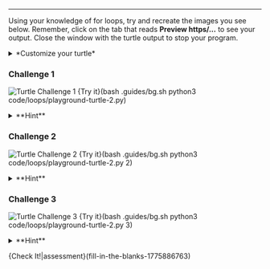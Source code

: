 ----------
Using your knowledge of for loops, try and recreate the images you see below. Remember, click on the tab that reads **Preview https/...** to see your output. Close the window with the turtle output to stop your program.

<details><summary>*Customize your turtle*</summary><ul><li>`t.color('red')` - Takes a string for the [color](https://www.w3schools.com/colors/colors_names.asp)</li><li>`t.shape('turtle')` - Takes one of the following strings `'turtle'`, `'circle'`, `'square'`, `'arrow'`, `'classic'`, or `'triangle'`.<li>`t.pensize(4)` - Takes a positive number</li><li>`t.speed(1)` - Takes a number in the range 0..10</li></ul></details>

### Challenge 1
![Turtle Challenge 1](.guides/images/turtle-challenge-1.png)
{Try it}(bash .guides/bg.sh python3 code/loops/playground-turtle-2.py)

<details><summary>**Hint**</summary>The trick is to find the pattern and then repeat it four times. The pattern is to go forward and then make a smaller square (with right turns) at the end. The pattern should look something like this: <img src=".guides/images/turtle-graphics-pattern-1.png"/><details><summary>**Hint 2**</summary>If you are stil stuck, use these lines of code to see if it will help you complete the pattern: `t.forward(80)`, `t.rt(90)`, `t.forward(20)`</details></details>

### Challenge 2
![Turtle Challenge 2](.guides/images/turtle-challenge-2.png)
{Try it}(bash .guides/bg.sh python3 code/loops/playground-turtle-2.py 2)

<details><summary>**Hint**</summary>Since a circle has 360 degrees, you will need a loop that repeats 360 times. Be careful about how far the turtle walks. The circle can get very big, very quickly.<details><summary>**Hint 2**</summary>If you are stil stuck, use these lines of code to see if it will help you complete the pattern: `t.rt(1)`</details></details>

### Challenge 3
![Turtle Challenge 3](.guides/images/turtle-challenge-3.png)
{Try it}(bash .guides/bg.sh python3 code/loops/playground-turtle-2.py 3)

<details><summary>**Hint**</summary>The pattern here is to move forward and make a right turn. The trick is, the amount to move forward needs to get bigger as the loop advances. Think of some operators that you can use to make the loop variable get a little bit bigger each iteration.<details><summary>**Hint 2**</summary>If you are stil stuck, multiply the value of `i` by another number to generate the distance the turtle needs to move forward.</details></details>

{Check It!|assessment}(fill-in-the-blanks-1775886763)
